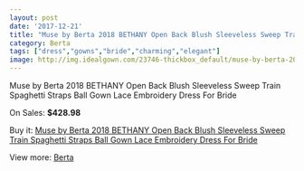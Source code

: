 ```yaml
---
layout: post
date: '2017-12-21'
title: "Muse by Berta 2018 BETHANY Open Back Blush Sleeveless Sweep Train Spaghetti Straps Ball Gown Lace Embroidery Dress For Bride"
category: Berta
tags: ["dress","gowns","bride","charming","elegant"]
image: http://img.idealgown.com/23746-thickbox_default/muse-by-berta-2018-bethany-open-back-blush-sleeveless-sweep-train-spaghetti-straps-ball-gown-lace-embroidery-dress-for-bride.jpg
---
```

Muse by Berta 2018 BETHANY Open Back Blush Sleeveless Sweep Train Spaghetti Straps Ball Gown Lace Embroidery Dress For Bride

On Sales: **$428.98**
<a href="https://www.idealgown.com/en/berta/9134-muse-by-berta-2018-bethany-open-back-blush-sleeveless-sweep-train-spaghetti-straps-ball-gown-lace-embroidery-dress-for-bride.html"><amp-img layout="responsive" width="600" height="600" src="//img.idealgown.com/23746-thickbox_default/muse-by-berta-2018-bethany-open-back-blush-sleeveless-sweep-train-spaghetti-straps-ball-gown-lace-embroidery-dress-for-bride.jpg" alt="Muse by Berta 2018 BETHANY Open Back Blush Sleeveless Sweep Train Spaghetti Straps Ball Gown Lace Embroidery Dress For Bride 0" /></a>
<a href="https://www.idealgown.com/en/berta/9134-muse-by-berta-2018-bethany-open-back-blush-sleeveless-sweep-train-spaghetti-straps-ball-gown-lace-embroidery-dress-for-bride.html"><amp-img layout="responsive" width="600" height="600" src="//img.idealgown.com/23749-thickbox_default/muse-by-berta-2018-bethany-open-back-blush-sleeveless-sweep-train-spaghetti-straps-ball-gown-lace-embroidery-dress-for-bride.jpg" alt="Muse by Berta 2018 BETHANY Open Back Blush Sleeveless Sweep Train Spaghetti Straps Ball Gown Lace Embroidery Dress For Bride 1" /></a>
<a href="https://www.idealgown.com/en/berta/9134-muse-by-berta-2018-bethany-open-back-blush-sleeveless-sweep-train-spaghetti-straps-ball-gown-lace-embroidery-dress-for-bride.html"><amp-img layout="responsive" width="600" height="600" src="//img.idealgown.com/23748-thickbox_default/muse-by-berta-2018-bethany-open-back-blush-sleeveless-sweep-train-spaghetti-straps-ball-gown-lace-embroidery-dress-for-bride.jpg" alt="Muse by Berta 2018 BETHANY Open Back Blush Sleeveless Sweep Train Spaghetti Straps Ball Gown Lace Embroidery Dress For Bride 2" /></a>
<a href="https://www.idealgown.com/en/berta/9134-muse-by-berta-2018-bethany-open-back-blush-sleeveless-sweep-train-spaghetti-straps-ball-gown-lace-embroidery-dress-for-bride.html"><amp-img layout="responsive" width="600" height="600" src="//img.idealgown.com/23747-thickbox_default/muse-by-berta-2018-bethany-open-back-blush-sleeveless-sweep-train-spaghetti-straps-ball-gown-lace-embroidery-dress-for-bride.jpg" alt="Muse by Berta 2018 BETHANY Open Back Blush Sleeveless Sweep Train Spaghetti Straps Ball Gown Lace Embroidery Dress For Bride 3" /></a>

Buy it: [Muse by Berta 2018 BETHANY Open Back Blush Sleeveless Sweep Train Spaghetti Straps Ball Gown Lace Embroidery Dress For Bride](https://www.idealgown.com/en/berta/9134-muse-by-berta-2018-bethany-open-back-blush-sleeveless-sweep-train-spaghetti-straps-ball-gown-lace-embroidery-dress-for-bride.html "Muse by Berta 2018 BETHANY Open Back Blush Sleeveless Sweep Train Spaghetti Straps Ball Gown Lace Embroidery Dress For Bride")

View more: [Berta](https://www.idealgown.com/en/116-berta "Berta")